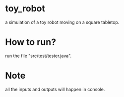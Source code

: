 # toy_robot
a simulation of a toy robot moving on a square tabletop.

# How to run?
run the file "src/test/tester.java".

# Note
all the inputs and outputs will happen in console.
